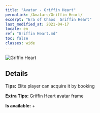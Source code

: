 ```yaml
---
title: "Avatar - Griffin Heart"
permalink: /Avatars/Griffin Heart/
excerpt: "Era of Chaos  Griffin Heart"
last_modified_at: 2021-04-17
locale: en
ref: "Griffin Heart.md"
toc: false
classes: wide
---
```

 ![Griffin Heart](/images/a/avatarFrame_6.png)

## Details

 **Tips:** Elite player can acquire it by booking 

 **Extra Tips:** Griffin Heart avatar frame 

 **Is available:**  + 

